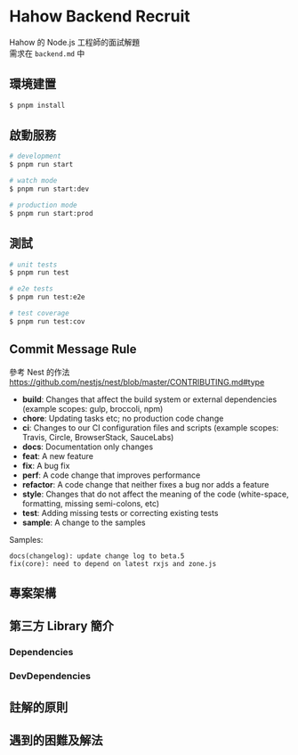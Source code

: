 # Hahow Backend Recruit

Hahow 的 Node.js 工程師的面試解題  
需求在 `backend.md` 中

## 環境建置

```bash
$ pnpm install
```

## 啟動服務

```bash
# development
$ pnpm run start

# watch mode
$ pnpm run start:dev

# production mode
$ pnpm run start:prod
```

## 測試

```bash
# unit tests
$ pnpm run test

# e2e tests
$ pnpm run test:e2e

# test coverage
$ pnpm run test:cov
```

## Commit Message Rule

參考 Nest 的作法
<https://github.com/nestjs/nest/blob/master/CONTRIBUTING.md#type>

- **build**: Changes that affect the build system or external dependencies (example scopes: gulp, broccoli, npm)
- **chore**: Updating tasks etc; no production code change
- **ci**: Changes to our CI configuration files and scripts (example scopes: Travis, Circle, BrowserStack, SauceLabs)
- **docs**: Documentation only changes
- **feat**: A new feature
- **fix**: A bug fix
- **perf**: A code change that improves performance
- **refactor**: A code change that neither fixes a bug nor adds a feature
- **style**: Changes that do not affect the meaning of the code (white-space, formatting, missing semi-colons, etc)
- **test**: Adding missing tests or correcting existing tests
- **sample**: A change to the samples

Samples:

```
docs(changelog): update change log to beta.5
fix(core): need to depend on latest rxjs and zone.js
```

## 專案架構

## 第三方 Library 簡介

### Dependencies

### DevDependencies

## 註解的原則

## 遇到的困難及解法
